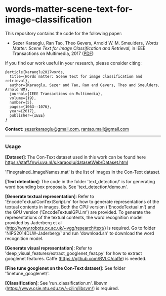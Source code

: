 # words-matter-scene-text-for-image-classification

This repository contains the code for the following paper: 

*  Sezer Karaoglu, Ran Tao, Theo Gevers, Arnold W. M. Smeulders, *Words Matter: Scene Text for Image Classification and Retrieval*, in IEEE Transactions on Multimedia, 2017 ([PDF](https://ivi.fnwi.uva.nl/isis/publications/2016/KaraogluTMM2016/KaraogluTMM2016.pdf))

If you find our work useful in your research, please consider citing:
```
@article{karaoglu2017words,
  title={Words matter: Scene text for image classification and retrieval},
  author={Karaoglu, Sezer and Tao, Ran and Gevers, Theo and Smeulders, Arnold WM},
  journal={IEEE Transactions on Multimedia},
  volume={19},
  number={5},
  pages={1063--1076},
  year={2017},
  publisher={IEEE}
}
```

**Contact**: sezerkaraoglu@gmail.com, rantao.mail@gmail.com

- - - -
### Usage

**[Dataset]**: The Con-Text dataset used in this work can be found here https://staff.fnwi.uva.nl/s.karaoglu/datasetWeb/Dataset.html 

'Finegrained_ImageNames.mat' is the list of images in the Con-Text dataset.


**[Text detection]**: The code in the folder 'text_detection/' is for generating word bounding box proposals. See 'text_detection/demo.m'. 


**[Generate textual representation]**: Refer to 'EncodeTextualConTextScript.m' for how to generate representations of the textual contents in images. Both the CPU version ('EncodeTextual.m') and the GPU version ('EncodeTextualGPU.m') are provided. To generate the representations of the textual contents, the word recognition model provided by Jaderberg et al (http://www.robots.ox.ac.uk/~vgg/research/text/) is required. Go to folder 'NIPS2014DLW-Jaderberg/' and run 'download.sh' to download the word recognition model. 


**[Generate visual representation]**: Refer to 'deep_visual_features/extract_googlenet_feat.py' for how to extract googlenet features. Caffe (https://github.com/BVLC/caffe) is needed.


**[Fine tune googlenet on the Con-Text dataset]**: See folder 'finetune_googlenet/'.


**[Classification]**: See 'run_classification.m'. libsvm (https://www.csie.ntu.edu.tw/~cjlin/libsvm/) is required.



